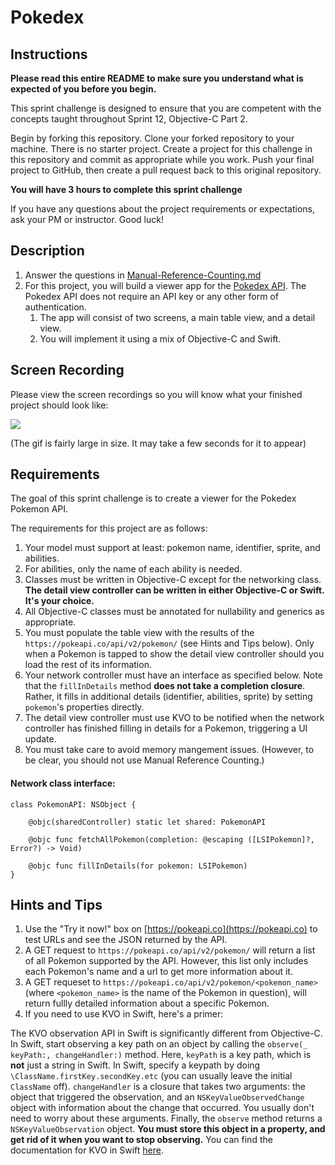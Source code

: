 # Pokedex

## Instructions

**Please read this entire README to make sure you understand what is expected of you before you begin.**

This sprint challenge is designed to ensure that you are competent with the concepts taught throughout Sprint 12, Objective-C Part 2.

Begin by forking this repository. Clone your forked repository to your machine. There is no starter project. Create a project for this challenge in this repository and commit as appropriate while you work. Push your final project to GitHub, then create a pull request back to this original repository.

**You will have 3 hours to complete this sprint challenge**

If you have any questions about the project requirements or expectations, ask your PM or instructor. Good luck!

## Description

1. Answer the questions in [Manual-Reference-Counting.md](Manual-Reference-Counting.md)
2. For this project, you will build a viewer app for the [Pokedex API](https://pokeapi.co). The Pokedex API does not require an API key or any other form of authentication. 
    1. The app will consist of two screens, a main table view, and a detail view. 
    2. You will implement it using a mix of Objective-C and Swift.

## Screen Recording

Please view the screen recordings so you will know what your finished project should look like:

![](https://user-images.githubusercontent.com/1057175/46853075-534d8300-cdba-11e8-8a3b-81cef61e5952.gif)

(The gif is fairly large in size. It may take a few seconds for it to appear)

## Requirements

The goal of this sprint challenge is to create a viewer for the Pokedex Pokemon API.

The requirements for this project are as follows:

1. Your model must support at least: pokemon name, identifier, sprite, and abilities.
2. For abilities, only the name of each ability is needed.
3. Classes must be written in Objective-C except for the networking class. **The detail view controller can be written in either Objective-C or Swift. It's your choice.**
4. All Objective-C classes must be annotated for nullability and generics as appropriate.
5. You must populate the table view with the results of the `https://pokeapi.co/api/v2/pokemon/` (see Hints and Tips below). Only when a Pokemon is tapped to show the detail view controller should you load the rest of its information.
7. Your network controller must have an interface as specified below. Note that the `fillInDetails` method **does not take a completion closure**. Rather, it fills in additional details (identifier, abilities, sprite) by setting `pokemon`'s properties directly.
8. The detail view controller must use KVO to be notified when the network controller has finished filling in details for a Pokemon, triggering a UI update.
9. You must take care to avoid memory mangement issues. (However, to be clear, you should not use Manual Reference Counting.)


#### Network class interface:  

```
class PokemonAPI: NSObject {

    @objc(sharedController) static let shared: PokemonAPI

    @objc func fetchAllPokemon(completion: @escaping ([LSIPokemon]?, Error?) -> Void)

    @objc func fillInDetails(for pokemon: LSIPokemon)
}
```

## Hints and Tips

1. Use the "Try it now!" box on [https://pokeapi.co](https://pokeapi.co) to test URLs and see the JSON returned by the API.
2. A GET request to `https://pokeapi.co/api/v2/pokemon/` will return a list of all Pokemon supported by the API. However, this list only includes each Pokemon's name and a url to get more information about it.
3. A GET requeset to `https://pokeapi.co/api/v2/pokemon/<pokemon_name>` (where `<pokemon_name>` is the name of the Pokemon in question), will return fullly detailed information about a specific Pokemon.
4. If you need to use KVO in Swift, here's a primer:

The KVO observation API in Swift is significantly different from Objective-C. In Swift, start observing a key path on an object by calling the `observe(_ keyPath:, changeHandler:)` method. Here, `keyPath` is a key path, which is **not** just a string in Swift. In Swift, specify a keypath by doing `\ClassName.firstKey.secondKey.etc` (you can usually leave the initial `ClassName` off). `changeHandler` is a closure that takes two arguments: the object that triggered the observation, and an `NSKeyValueObservedChange` object with information about the change that occurred. You usually don't need to worry about these arguments. Finally, the `observe` method returns a `NSKeyValueObservation` object. **You must store this object in a property, and get rid of it when you want to stop observing.** You can find the documentation for KVO in Swift [here](https://developer.apple.com/documentation/swift/cocoa_design_patterns/using_key-value_observing_in_swift).

